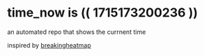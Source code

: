 # time_now is (( 1715173200236 ))

an automated repo that shows the currnent time

inspired by [breakingheatmap](https://github.com/breakingheatmap/breakingheatmap)
